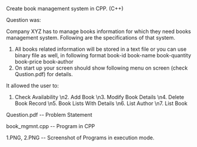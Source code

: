 Create book management system in CPP. (C++)

Question was:

Company XYZ has to manage books information for which they need books management system. 
Following are the specifications of
that system.
1. All books related information will be stored in a text file
or you can use binary file as well, in following format
book-id book-name book-quantity book-price book-author
2. On start up your screen should show following menu on screen  (check Qustion.pdf) for details.

It allowed the user to:

1. Check Availability \n2. Add Book \n3. Modify Book Details \n4. Delete Book Record \n5. Book Lists With Details \n6. List Author \n7. List Book


Question.pdf -- Problem Statement

book_mgmnt.cpp -- Program in CPP

1.PNG, 2.PNG -- Screenshot of Programs in execution mode.
